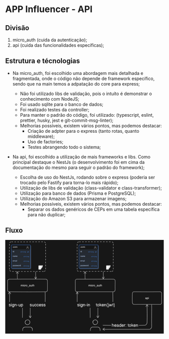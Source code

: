 # APP Influencer - API

## Divisão

1. micro_auth (cuida da autenticação);
2. api (cuida das funcionalidades específicas);

## Estrutura e técnologias

* Na micro_auth, foi escolhido uma abordagem mais detalhada e fragmentada, onde o código não depende de framework específico, sendo que na main temos a adpatação do core para express;
    - Não foi utilizado libs de validação, pois o intuíto é demonstrar o conhecimento com NodeJS;
    - Foi usado sqlite para o banco de dados;
    - Foi realizado testes da controller;
    - Para manter o padrão do código, foi utilizado: (typescript, eslint, prettier, husky, jest e git-commit-msg-linter);
    - Melhorias possíveis, existem vários pontos, mas podemos destacar:
        - Criação de adpter para o express (tanto rotas, quanto middleware);
        - Uso de factories;
        - Testes abrangendo todo o sistema;

* Na api, foi escolhido a utilização de mais frameworks e libs. Como princípal destaque o NestJs (o desenvolvimento foi em cima da documentação do mesmo para seguir o padrão do framework);
    - Escolha de uso do NestJs, rodando sobre o express (poderia ser trocado pelo Fastify para torna-lo mais rápido);
    - Utilização de libs de validação (class-validator e class-transformer);
    - Utilização para banco de dados (Prisma e PostgreSQL);
    - Utilização do Amazon S3 para armazenar imagens;
    - Melhorias possíveis, existem vários pontos, mas podemos destacar:
        - Separar os dados genéricos de CEPs em uma tabela específica para não duplicar;

## Fluxo

![alt text](documentation/fluxo.png)